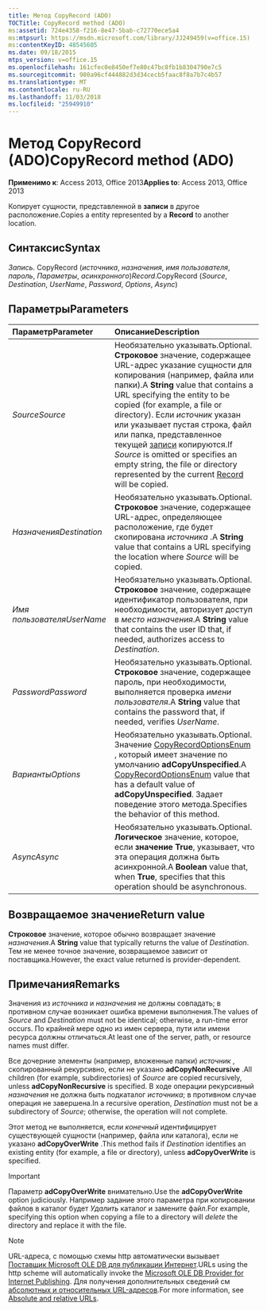 ```yaml
---
title: Метод CopyRecord (ADO)
TOCTitle: CopyRecord method (ADO)
ms:assetid: 724e4358-f216-8e47-5bab-c72770ece5a4
ms:mtpsurl: https://msdn.microsoft.com/library/JJ249459(v=office.15)
ms:contentKeyID: 48545605
ms.date: 09/18/2015
mtps_version: v=office.15
ms.openlocfilehash: 161cfec0e8450ef7e80c47bc8fb1b8304790e7c5
ms.sourcegitcommit: 980a96cf444882d3d34cecb5faac8f8a7b7c4b57
ms.translationtype: MT
ms.contentlocale: ru-RU
ms.lasthandoff: 11/03/2018
ms.locfileid: "25949910"
---
```

# <a name="copyrecord-method-ado"></a><span data-ttu-id="0fa14-102">Метод CopyRecord (ADO)</span><span class="sxs-lookup"><span data-stu-id="0fa14-102">CopyRecord method (ADO)</span></span>

<span data-ttu-id="0fa14-103">**Применимо к**: Access 2013, Office 2013</span><span class="sxs-lookup"><span data-stu-id="0fa14-103">**Applies to**: Access 2013, Office 2013</span></span>

<span data-ttu-id="0fa14-104">Копирует сущности, представленной в **записи** в другое расположение.</span><span class="sxs-lookup"><span data-stu-id="0fa14-104">Copies a entity represented by a **Record** to another location.</span></span>

## <a name="syntax"></a><span data-ttu-id="0fa14-105">Синтаксис</span><span class="sxs-lookup"><span data-stu-id="0fa14-105">Syntax</span></span>

<span data-ttu-id="0fa14-106">*Запись*. CopyRecord (*источника*, *назначения*, *имя пользователя*, *пароль*, *Параметры*, *асинхронного*)</span><span class="sxs-lookup"><span data-stu-id="0fa14-106">*Record*.CopyRecord (*Source*, *Destination*, *UserName*, *Password*, *Options*, *Async*)</span></span>

## <a name="parameters"></a><span data-ttu-id="0fa14-107">Параметры</span><span class="sxs-lookup"><span data-stu-id="0fa14-107">Parameters</span></span>

|<span data-ttu-id="0fa14-108">Параметр</span><span class="sxs-lookup"><span data-stu-id="0fa14-108">Parameter</span></span>|<span data-ttu-id="0fa14-109">Описание</span><span class="sxs-lookup"><span data-stu-id="0fa14-109">Description</span></span>|
|:--------|:----------|
|<span data-ttu-id="0fa14-110">*Source*</span><span class="sxs-lookup"><span data-stu-id="0fa14-110">*Source*</span></span> |<span data-ttu-id="0fa14-111">Необязательно указывать.</span><span class="sxs-lookup"><span data-stu-id="0fa14-111">Optional.</span></span> <span data-ttu-id="0fa14-112">**Строковое** значение, содержащее URL-адрес указание сущности для копирования (например, файла или папки).</span><span class="sxs-lookup"><span data-stu-id="0fa14-112">A **String** value that contains a URL specifying the entity to be copied (for example, a file or directory).</span></span> <span data-ttu-id="0fa14-113">Если *источник* указан или указывает пустая строка, файл или папка, представленное текущей [записи](record-object-ado.md) копируются.</span><span class="sxs-lookup"><span data-stu-id="0fa14-113">If *Source* is omitted or specifies an empty string, the file or directory represented by the current [Record](record-object-ado.md) will be copied.</span></span>|
|<span data-ttu-id="0fa14-114">*Назначения*</span><span class="sxs-lookup"><span data-stu-id="0fa14-114">*Destination*</span></span> |<span data-ttu-id="0fa14-115">Необязательно указывать.</span><span class="sxs-lookup"><span data-stu-id="0fa14-115">Optional.</span></span> <span data-ttu-id="0fa14-116">**Строковое** значение, содержащее URL-адрес, определяющее расположение, где будет скопирована *источника* .</span><span class="sxs-lookup"><span data-stu-id="0fa14-116">A **String** value that contains a URL specifying the location where *Source* will be copied.</span></span>|
|<span data-ttu-id="0fa14-117">*Имя пользователя*</span><span class="sxs-lookup"><span data-stu-id="0fa14-117">*UserName*</span></span> |<span data-ttu-id="0fa14-118">Необязательно указывать.</span><span class="sxs-lookup"><span data-stu-id="0fa14-118">Optional.</span></span> <span data-ttu-id="0fa14-119">**Строковое** значение, содержащее идентификатор пользователя, при необходимости, авторизует доступ в *место назначения*.</span><span class="sxs-lookup"><span data-stu-id="0fa14-119">A **String** value that contains the user ID that, if needed, authorizes access to *Destination*.</span></span>|
|<span data-ttu-id="0fa14-120">*Password*</span><span class="sxs-lookup"><span data-stu-id="0fa14-120">*Password*</span></span> |<span data-ttu-id="0fa14-121">Необязательно указывать.</span><span class="sxs-lookup"><span data-stu-id="0fa14-121">Optional.</span></span> <span data-ttu-id="0fa14-122">**Строковое** значение, содержащее пароль, при необходимости, выполняется проверка *имени пользователя*.</span><span class="sxs-lookup"><span data-stu-id="0fa14-122">A **String** value that contains the password that, if needed, verifies *UserName*.</span></span>|
|<span data-ttu-id="0fa14-123">*Варианты*</span><span class="sxs-lookup"><span data-stu-id="0fa14-123">*Options*</span></span> |<span data-ttu-id="0fa14-124">Необязательно указывать.</span><span class="sxs-lookup"><span data-stu-id="0fa14-124">Optional.</span></span> <span data-ttu-id="0fa14-125">Значение [CopyRecordOptionsEnum](copyrecordoptionsenum.md) , который имеет значение по умолчанию **adCopyUnspecified**.</span><span class="sxs-lookup"><span data-stu-id="0fa14-125">A [CopyRecordOptionsEnum](copyrecordoptionsenum.md) value that has a default value of **adCopyUnspecified**.</span></span> <span data-ttu-id="0fa14-126">Задает поведение этого метода.</span><span class="sxs-lookup"><span data-stu-id="0fa14-126">Specifies the behavior of this method.</span></span>|
|<span data-ttu-id="0fa14-127">*Async*</span><span class="sxs-lookup"><span data-stu-id="0fa14-127">*Async*</span></span> |<span data-ttu-id="0fa14-128">Необязательно указывать.</span><span class="sxs-lookup"><span data-stu-id="0fa14-128">Optional.</span></span> <span data-ttu-id="0fa14-129">**Логическое** значение, которое, если **значение True**, указывает, что эта операция должна быть асинхронной.</span><span class="sxs-lookup"><span data-stu-id="0fa14-129">A **Boolean** value that, when **True**, specifies that this operation should be asynchronous.</span></span>|

## <a name="return-value"></a><span data-ttu-id="0fa14-130">Возвращаемое значение</span><span class="sxs-lookup"><span data-stu-id="0fa14-130">Return value</span></span>

<span data-ttu-id="0fa14-131">**Строковое** значение, которое обычно возвращает значение *назначения*.</span><span class="sxs-lookup"><span data-stu-id="0fa14-131">A **String** value that typically returns the value of *Destination*.</span></span> <span data-ttu-id="0fa14-132">Тем не менее точное значение, возвращаемое зависит от поставщика.</span><span class="sxs-lookup"><span data-stu-id="0fa14-132">However, the exact value returned is provider-dependent.</span></span>

## <a name="remarks"></a><span data-ttu-id="0fa14-133">Примечания</span><span class="sxs-lookup"><span data-stu-id="0fa14-133">Remarks</span></span>

<span data-ttu-id="0fa14-134">Значения из *источника* и *назначения* не должны совпадать; в противном случае возникает ошибка времени выполнения.</span><span class="sxs-lookup"><span data-stu-id="0fa14-134">The values of *Source* and *Destination* must not be identical; otherwise, a run-time error occurs.</span></span> <span data-ttu-id="0fa14-135">По крайней мере одно из имен сервера, пути или имени ресурса должны отличаться.</span><span class="sxs-lookup"><span data-stu-id="0fa14-135">At least one of the server, path, or resource names must differ.</span></span>

<span data-ttu-id="0fa14-136">Все дочерние элементы (например, вложенные папки) *источник* , скопированный рекурсивно, если не указано **adCopyNonRecursive** .</span><span class="sxs-lookup"><span data-stu-id="0fa14-136">All children (for example, subdirectories) of *Source* are copied recursively, unless **adCopyNonRecursive** is specified.</span></span> <span data-ttu-id="0fa14-137">В ходе операции рекурсивный *назначения* не должна быть подкаталог *источника*; в противном случае операция не завершена.</span><span class="sxs-lookup"><span data-stu-id="0fa14-137">In a recursive operation, *Destination* must not be a subdirectory of *Source*; otherwise, the operation will not complete.</span></span>

<span data-ttu-id="0fa14-138">Этот метод не выполняется, если *конечный* идентифицирует существующей сущности (например, файла или каталога), если не указано **adCopyOverWrite** .</span><span class="sxs-lookup"><span data-stu-id="0fa14-138">This method fails if *Destination* identifies an existing entity (for example, a file or directory), unless **adCopyOverWrite** is specified.</span></span>

> [!IMPORTANT]
> <span data-ttu-id="0fa14-139">Параметр **adCopyOverWrite** внимательно.</span><span class="sxs-lookup"><span data-stu-id="0fa14-139">Use the **adCopyOverWrite** option judiciously.</span></span> <span data-ttu-id="0fa14-140">Например задание этого параметра при копировании файлов в каталог будет *Удалить* каталог и замените файл.</span><span class="sxs-lookup"><span data-stu-id="0fa14-140">For example, specifying this option when copying a file to a directory will *delete* the directory and replace it with the file.</span></span>


> [!NOTE]
> <span data-ttu-id="0fa14-141">URL-адреса, с помощью схемы http автоматически вызывает [Поставщик Microsoft OLE DB для публикации Интернет](microsoft-ole-db-provider-for-internet-publishing.md).</span><span class="sxs-lookup"><span data-stu-id="0fa14-141">URLs using the http scheme will automatically invoke the [Microsoft OLE DB Provider for Internet Publishing](microsoft-ole-db-provider-for-internet-publishing.md).</span></span> <span data-ttu-id="0fa14-142">Для получения дополнительных сведений см [абсолютных и относительных URL-адресов](absolute-and-relative-urls.md).</span><span class="sxs-lookup"><span data-stu-id="0fa14-142">For more information, see [Absolute and relative URLs](absolute-and-relative-urls.md).</span></span>


